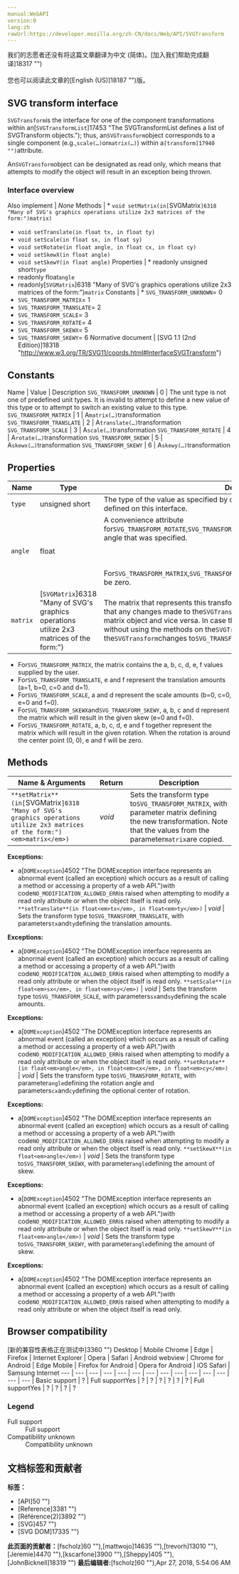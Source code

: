 ```yaml
---
manual:WebAPI
version:0
lang:zh
rawUrl:https://developer.mozilla.org/zh-CN/docs/Web/API/SVGTransform
---
```




<bdi>我们的志愿者还没有将这篇文章翻译为<bdi>中文 (简体)</bdi>。[加入我们帮助完成翻译]18317 "")<br></br>您也可以阅读此文章的[English (US)]18187 "")版。</bdi>





## SVG transform interface<a name="SVG_transform_interface"></a>


`SVGTransform`is the interface for one of the component transformations within an[`SVGTransformList`]17453 "The SVGTransformList defines a list of SVGTransform objects."); thus, an`SVGTransform`object corresponds to a single component (e.g.,`scale(…)`or`matrix(…)`) within a`[transform]17940 "")`attribute.



An`SVGTransform`object can be designated as read only, which means that attempts to modify the object will result in an exception being thrown.


### Interface overview<a name="Interface_overview"></a>
Also implement | <em>None</em> 
Methods | * `void setMatrix(in[`SVGMatrix`]6318 "Many of SVG's graphics operations utilize 2x3 matrices of the form:")matrix)`
* `void setTranslate(in float tx, in float ty)`
* `void setScale(in float sx, in float sy)`
* `void setRotate(in float angle, in float cx, in float cy)`
* `void setSkewX(in float angle)`
* `void setSkewY(in float angle)` 
Properties | * readonly unsigned short`type`
* readonly float`angle`
* readonly[`SVGMatrix`]6318 "Many of SVG's graphics operations utilize 2x3 matrices of the form:")`matrix` 
Constants | * `SVG_TRANSFORM_UNKNOWN`= 0
* `SVG_TRANSFORM_MATRIX`= 1
* `SVG_TRANSFORM_TRANSLATE`= 2
* `SVG_TRANSFORM_SCALE`= 3
* `SVG_TRANSFORM_ROTATE`= 4
* `SVG_TRANSFORM_SKEWX`= 5
* `SVG_TRANSFORM_SKEWY`= 6 
Normative document | [SVG 1.1 (2nd Edition)]18318 "http://www.w3.org/TR/SVG11/coords.html#InterfaceSVGTransform") 


## Constants<a name="Constants"></a>
Name | Value | Description 
`SVG_TRANSFORM_UNKNOWN` | 0 | The unit type is not one of predefined unit types. It is invalid to attempt to define a new value of this type or to attempt to switch an existing value to this type. 
`SVG_TRANSFORM_MATRIX` | 1 | A`matrix(…)`transformation 
`SVG_TRANSFORM_TRANSLATE` | 2 | A`translate(…)`transformation 
`SVG_TRANSFORM_SCALE` | 3 | A`scale(…)`transformation 
`SVG_TRANSFORM_ROTATE` | 4 | A`rotate(…)`transformation 
`SVG_TRANSFORM_SKEWX` | 5 | A`skewx(…)`transformation 
`SVG_TRANSFORM_SKEWY` | 6 | A`skewy(…)`transformation 


## Properties<a name="Properties"></a>
Name | Type | Description 
 ---  |  ---  |  ---  | 
`type` | unsigned short | The type of the value as specified by one of the SVG_TRANSFORM_* constants defined on this interface. 
`angle` | float | A convenience attribute for`SVG_TRANSFORM_ROTATE`,`SVG_TRANSFORM_SKEWX`and`SVG_TRANSFORM_SKEWY`. It holds the angle that was specified.<br></br><br></br>For`SVG_TRANSFORM_MATRIX`,`SVG_TRANSFORM_TRANSLATE`and`SVG_TRANSFORM_SCALE`,`angle`will be zero. 
`matrix` | [`SVGMatrix`]6318 "Many of SVG's graphics operations utilize 2x3 matrices of the form:") | The matrix that represents this transformation. The matrix object is live, meaning that any changes made to the`SVGTransform`object are immediately reflected in the matrix object and vice versa. In case the matrix object is changed directly (i.e., without using the methods on the`SVGTransform`interface itself) then the type of the`SVGTransform`changes to`SVG_TRANSFORM_MATRIX`.


* For`SVG_TRANSFORM_MATRIX`, the matrix contains the a, b, c, d, e, f values supplied by the user.
* For`SVG_TRANSFORM_TRANSLATE`, e and f represent the translation amounts (a=1, b=0, c=0 and d=1).
* For`SVG_TRANSFORM_SCALE`, a and d represent the scale amounts (b=0, c=0, e=0 and f=0).
* For`SVG_TRANSFORM_SKEWX`and`SVG_TRANSFORM_SKEWY`, a, b, c and d represent the matrix which will result in the given skew (e=0 and f=0).
* For`SVG_TRANSFORM_ROTATE`, a, b, c, d, e and f together represent the matrix which will result in the given rotation. When the rotation is around the center point (0, 0), e and f will be zero. 


## Methods<a name="Methods"></a>
Name &amp; Arguments | Return | Description 
 ---  |  ---  |  ---  | 
`**setMatrix**(in[`SVGMatrix`]6318 "Many of SVG's graphics operations utilize 2x3 matrices of the form:")<em>matrix</em>)` | <em>void</em> | Sets the transform type to`SVG_TRANSFORM_MATRIX`, with parameter matrix defining the new transformation. Note that the values from the parameter`matrix`are copied.



**Exceptions:**


* a[`DOMException`]4502 "The DOMException interface represents an abnormal event (called an exception) which occurs as a result of calling a method or accessing a property of a web API.")with code`NO_MODIFICATION_ALLOWED_ERR`is raised when attempting to modify a read only attribute or when the object itself is read only. 
`**setTranslate**(in float<em>tx</em>, in float<em>ty</em>)` | <em>void</em> | Sets the transform type to`SVG_TRANSFORM_TRANSLATE`, with parameters`tx`and`ty`defining the translation amounts.



**Exceptions:**


* a[`DOMException`]4502 "The DOMException interface represents an abnormal event (called an exception) which occurs as a result of calling a method or accessing a property of a web API.")with code`NO_MODIFICATION_ALLOWED_ERR`is raised when attempting to modify a read only attribute or when the object itself is read only. 
`**setScale**(in float<em>sx</em>, in float<em>sy</em>)` | <em>void</em> | Sets the transform type to`SVG_TRANSFORM_SCALE`, with parameters`sx`and`sy`defining the scale amounts.



**Exceptions:**


* a[`DOMException`]4502 "The DOMException interface represents an abnormal event (called an exception) which occurs as a result of calling a method or accessing a property of a web API.")with code`NO_MODIFICATION_ALLOWED_ERR`is raised when attempting to modify a read only attribute or when the object itself is read only. 
`**setRotate**(in float<em>angle</em>, in float<em>cx</em>, in float<em>cy</em>)` | <em>void</em> | Sets the transform type to`SVG_TRANSFORM_ROTATE`, with parameter`angle`defining the rotation angle and parameters`cx`and`cy`defining the optional center of rotation.



**Exceptions:**


* a[`DOMException`]4502 "The DOMException interface represents an abnormal event (called an exception) which occurs as a result of calling a method or accessing a property of a web API.")with code`NO_MODIFICATION_ALLOWED_ERR`is raised when attempting to modify a read only attribute or when the object itself is read only. 
`**setSkewX**(in float<em>angle</em>)` | <em>void</em> | Sets the transform type to`SVG_TRANSFORM_SKEWX`, with parameter`angle`defining the amount of skew.



**Exceptions:**


* a[`DOMException`]4502 "The DOMException interface represents an abnormal event (called an exception) which occurs as a result of calling a method or accessing a property of a web API.")with code`NO_MODIFICATION_ALLOWED_ERR`is raised when attempting to modify a read only attribute or when the object itself is read only. 
`**setSkewY**(in float<em>angle</em>)` | <em>void</em> | Sets the transform type to`SVG_TRANSFORM_SKEWY`, with parameter`angle`defining the amount of skew.



**Exceptions:**


* a[`DOMException`]4502 "The DOMException interface represents an abnormal event (called an exception) which occurs as a result of calling a method or accessing a property of a web API.")with code`NO_MODIFICATION_ALLOWED_ERR`is raised when attempting to modify a read only attribute or when the object itself is read only. 


## Browser compatibility<a name="Browser_compatibility"></a>
[新的兼容性表格正在测试中<i></i>]3360 "")
<abbr>Desktop<i></i></abbr> | <abbr>Mobile<i></i></abbr> 
<abbr>Chrome<i></i></abbr> | <abbr>Edge<i></i></abbr> | <abbr>Firefox<i></i></abbr> | <abbr>Internet Explorer<i></i></abbr> | <abbr>Opera<i></i></abbr> | <abbr>Safari<i></i></abbr> | <abbr>Android webview<i></i></abbr> | <abbr>Chrome for Android<i></i></abbr> | <abbr>Edge Mobile<i></i></abbr> | <abbr>Firefox for Android<i></i></abbr> | <abbr>Opera for Android<i></i></abbr> | <abbr>iOS Safari<i></i></abbr> | <abbr>Samsung Internet<i></i></abbr> 
 ---  |  ---  |  ---  |  ---  |  ---  |  ---  |  ---  |  ---  |  ---  |  ---  |  ---  |  ---  |  ---  |  ---  | 
Basic support | <abbr>?</abbr> | <abbr>Full support</abbr>Yes | <abbr>?</abbr> | <abbr>?</abbr> | <abbr>?</abbr> | <abbr>?</abbr> | <abbr>?</abbr> | <abbr>?</abbr> | <abbr>Full support</abbr>Yes | <abbr>?</abbr> | <abbr>?</abbr> | <abbr>?</abbr> | <abbr>?</abbr> 


### Legend<a name="Legend"></a>
<dl><dt id=''><abbr>Full support</abbr></dt><dd>Full support</dd><dt id=''><abbr>Compatibility unknown</abbr></dt><dd>Compatibility unknown</dd></dl>



## 文档标签和贡献者
**标签：**
* [API]50 "")
* [Reference]3381 "")
* [Référence(2)]3892 "")
* [SVG]457 "")
* [SVG DOM]17335 "")

**此页面的贡献者：**[fscholz]60 ""),[mattwojo]14635 ""),[trevorh]13010 ""),[Jeremie]4470 ""),[kscarfone]3900 ""),[Sheppy]405 ""),[JohnBicknell]18319 "")
**最后编辑者:**[fscholz]60 ""),<time>Apr 27, 2018, 5:54:06 AM</time>


